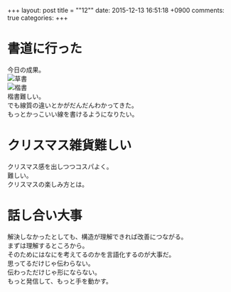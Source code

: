 +++
layout: post
title = ""12""
date: 2015-12-13 16:51:18 +0900
comments: true
categories: 
+++

書道に行った
===
今日の成果。  
![草書](/images/2015-12-12/IMG_20151212_170520.jpg)  
![楷書](/images/2015-12-12/IMG_20151212_170532.jpg)  
楷書難しい。  
でも線質の違いとかがだんだんわかってきた。  
もっとかっこいい線を書けるようになりたい。

クリスマス雑貨難しい
===
クリスマス感を出しつつコスパよく。  
難しい。  
クリスマスの楽しみ方とは。

話し合い大事
===
解決しなかったとしても、構造が理解できれば改善につながる。  
まずは理解するところから。  
そのためにはなにを考えてるのかを言語化するのが大事だ。  
思ってるだけじゃ伝わらない。  
伝わっただけじゃ形にならない。  
もっと発信して、もっと手を動かす。

